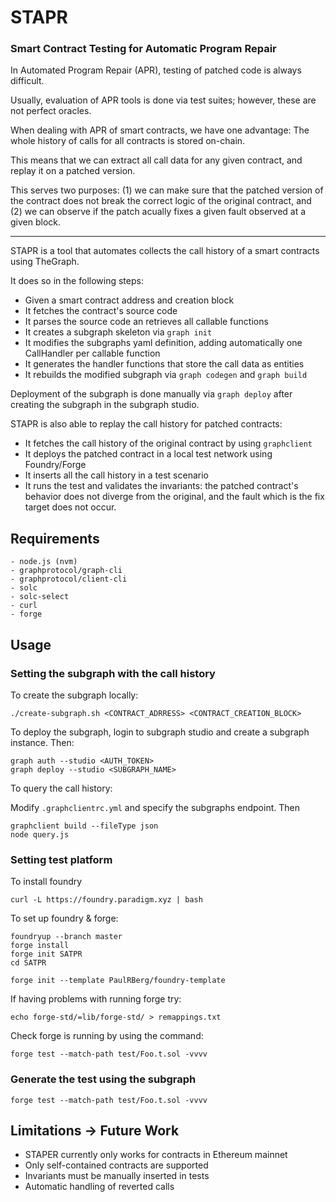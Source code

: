 # STAPR

### Smart Contract Testing for Automatic Program Repair

In Automated Program Repair (APR), testing of patched code is always difficult.

Usually, evaluation of APR tools is done via test suites; however, these are not perfect oracles.

When dealing with APR of smart contracts, we have one advantage: The whole history of calls
for all contracts is stored on-chain.

This means that we can extract all call data for any given contract, and replay it on a patched version.

This serves two purposes: (1) we can make sure that the patched version of the contract does not break the
correct logic of the original contract, and (2) we can observe if the patch acually fixes a given fault observed at
a given block.

-------------------------------------------------------

STAPR is a tool that automates collects the call history of a smart contracts using TheGraph.

It does so in the following steps:
- Given a smart contract address and creation block
- It fetches the contract's source code
- It parses the source code an retrieves all callable functions
- It creates a subgraph skeleton via `graph init`
- It modifies the subgraphs yaml definition, adding automatically one CallHandler per callable function
- It generates the handler functions that store the call data as entities
- It rebuilds the modified subgraph via `graph codegen` and `graph build`

Deployment of the subgraph is done manually via `graph deploy` after creating the subgraph in the subgraph studio.


STAPR is also able to replay the call history for patched contracts:
- It fetches the call history of the original contract by using `graphclient`
- It deploys the patched contract in a local test network using Foundry/Forge
- It inserts all the call history in a test scenario
- It runs the test and validates the invariants: the patched contract's behavior does not diverge from the original, and the fault which is the fix target does not occur.

## Requirements
    - node.js (nvm)
    - graphprotocol/graph-cli
    - graphprotocol/client-cli
    - solc
    - solc-select
    - curl
    - forge

## Usage
### Setting the subgraph with the call history
To create the subgraph locally:

```
./create-subgraph.sh <CONTRACT_ADRRESS> <CONTRACT_CREATION_BLOCK>
```

To deploy the subgraph, login to subgraph studio and create a subgraph instance. Then:


```
graph auth --studio <AUTH_TOKEN>
graph deploy --studio <SUBGRAPH_NAME>
```

To query the call history:

Modify `.graphclientrc.yml` and specify the subgraphs endpoint. Then

```
graphclient build --fileType json
node query.js
```

### Setting test platform 

To install foundry
```
curl -L https://foundry.paradigm.xyz | bash
```

To set up foundry & forge:
```
foundryup --branch master
forge install
forge init SATPR
cd SATPR

forge init --template PaulRBerg/foundry-template

```

If having problems with running forge try:
```
echo forge-std/=lib/forge-std/ > remappings.txt
```

Check forge is running by using the command:
```
forge test --match-path test/Foo.t.sol -vvvv
```

### Generate the test using the subgraph
```
forge test --match-path test/Foo.t.sol -vvvv
```



## Limitations -> Future Work
- STAPER currently only works for contracts in Ethereum mainnet
- Only self-contained contracts are supported
- Invariants must be manually inserted in tests
- Automatic handling of reverted calls
